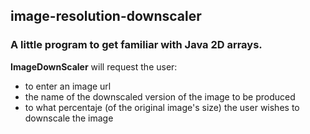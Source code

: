 ## image-resolution-downscaler
### A little program to get familiar with Java 2D arrays.

**ImageDownScaler** will request the user:
* to enter an image url
* the name of the downscaled version of the image to be produced
* to what percentaje (of the original image's size) the user wishes to downscale the image

